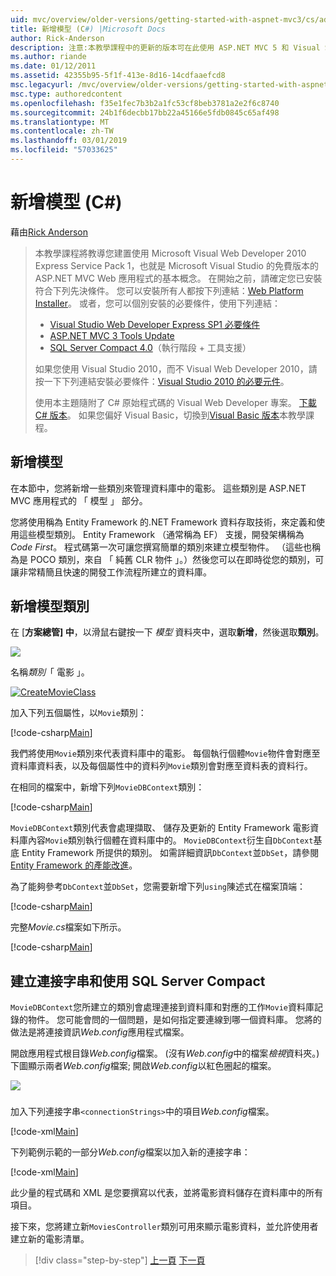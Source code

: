 ```yaml
---
uid: mvc/overview/older-versions/getting-started-with-aspnet-mvc3/cs/adding-a-model
title: 新增模型 (C#) |Microsoft Docs
author: Rick-Anderson
description: 注意:本教學課程中的更新的版本可在此使用 ASP.NET MVC 5 和 Visual Studio 2013。 這是更安全、 更容易遵循，並示範...
ms.author: riande
ms.date: 01/12/2011
ms.assetid: 42355b95-5f1f-413e-8d16-14cdfaaefcd8
msc.legacyurl: /mvc/overview/older-versions/getting-started-with-aspnet-mvc3/cs/adding-a-model
msc.type: authoredcontent
ms.openlocfilehash: f35e1fec7b3b2a1fc53cf8beb3781a2e2f6c8740
ms.sourcegitcommit: 24b1f6decbb17bb22a45166e5fdb0845c65af498
ms.translationtype: MT
ms.contentlocale: zh-TW
ms.lasthandoff: 03/01/2019
ms.locfileid: "57033625"
---
```

<a name="adding-a-model-c"></a>新增模型 (C#)
====================
藉由[Rick Anderson]((https://twitter.com/RickAndMSFT))

> 本教學課程將教導您建置使用 Microsoft Visual Web Developer 2010 Express Service Pack 1，也就是 Microsoft Visual Studio 的免費版本的 ASP.NET MVC Web 應用程式的基本概念。 在開始之前，請確定您已安裝符合下列先決條件。 您可以安裝所有人都按下列連結：[Web Platform Installer](https://www.microsoft.com/web/gallery/install.aspx?appid=VWD2010SP1Pack)。 或者，您可以個別安裝的必要條件，使用下列連結：
> 
> - [Visual Studio Web Developer Express SP1 必要條件](https://www.microsoft.com/web/gallery/install.aspx?appid=VWD2010SP1Pack)
> - [ASP.NET MVC 3 Tools Update](https://www.microsoft.com/web/gallery/install.aspx?appsxml=&amp;appid=MVC3)
> - [SQL Server Compact 4.0](https://www.microsoft.com/web/gallery/install.aspx?appid=SQLCE;SQLCEVSTools_4_0)（執行階段 + 工具支援）
> 
> 如果您使用 Visual Studio 2010，而不 Visual Web Developer 2010，請按一下下列連結安裝必要條件：[Visual Studio 2010 的必要元件](https://www.microsoft.com/web/gallery/install.aspx?appsxml=&amp;appid=VS2010SP1Pack)。
> 
> 使用本主題隨附了 C# 原始程式碼的 Visual Web Developer 專案。 [下載 C# 版本](https://code.msdn.microsoft.com/Introduction-to-MVC-3-10d1b098)。 如果您偏好 Visual Basic，切換到[Visual Basic 版本](../vb/adding-a-model.md)本教學課程。


## <a name="adding-a-model"></a>新增模型

在本節中，您將新增一些類別來管理資料庫中的電影。 這些類別是 ASP.NET MVC 應用程式的 「 模型 」 部分。

您將使用稱為 Entity Framework 的.NET Framework 資料存取技術，來定義和使用這些模型類別。 Entity Framework （通常稱為 EF） 支援，開發架構稱為*Code First*。 程式碼第一次可讓您撰寫簡單的類別來建立模型物件。 （這些也稱為是 POCO 類別，來自 「 純舊 CLR 物件 」。）然後您可以在即時從您的類別，可讓非常精簡且快速的開發工作流程所建立的資料庫。

## <a name="adding-model-classes"></a>新增模型類別

在 [**方案總管] 中**，以滑鼠右鍵按一下 *模型* 資料夾中，選取**新增**，然後選取**類別**。

![](adding-a-model/_static/image1.png)

名稱*類別*「 電影 」。

[![CreateMovieClass](adding-a-model/_static/image3.png)](adding-a-model/_static/image2.png)

加入下列五個屬性，以`Movie`類別：

[!code-csharp[Main](adding-a-model/samples/sample1.cs)]

我們將使用`Movie`類別來代表資料庫中的電影。 每個執行個體`Movie`物件會對應至資料庫資料表，以及每個屬性中的資料列`Movie`類別會對應至資料表的資料行。

在相同的檔案中，新增下列`MovieDBContext`類別：

[!code-csharp[Main](adding-a-model/samples/sample2.cs)]

`MovieDBContext`類別代表會處理擷取、 儲存及更新的 Entity Framework 電影資料庫內容`Movie`類別執行個體在資料庫中的。 `MovieDBContext`衍生自`DbContext`基底 Entity Framework 所提供的類別。 如需詳細資訊`DbContext`並`DbSet`，請參閱[Entity Framework 的產能改進](https://blogs.msdn.com/b/efdesign/archive/2010/06/21/productivity-improvements-for-the-entity-framework.aspx?wa=wsignin1.0)。

為了能夠參考`DbContext`並`DbSet`，您需要新增下列`using`陳述式在檔案頂端：

[!code-csharp[Main](adding-a-model/samples/sample3.cs)]

完整*Movie.cs*檔案如下所示。

[!code-csharp[Main](adding-a-model/samples/sample4.cs)]

## <a name="creating-a-connection-string-and-working-with-sql-server-compact"></a>建立連接字串和使用 SQL Server Compact

`MovieDBContext`您所建立的類別會處理連接到資料庫和對應的工作`Movie`資料庫記錄的物件。 您可能會問的一個問題，是如何指定要連線到哪一個資料庫。 您將的做法是將連接資訊*Web.config*應用程式檔案。

開啟應用程式根目錄*Web.config*檔案。 (沒有*Web.config*中的檔案*檢視*資料夾。)下圖顯示兩者*Web.config*檔案; 開啟*Web.config*以紅色圈起的檔案。

![](adding-a-model/_static/image4.png)

### 

加入下列連接字串`<connectionStrings>`中的項目*Web.config*檔案。

[!code-xml[Main](adding-a-model/samples/sample5.xml)]

下列範例示範的一部分*Web.config*檔案以加入新的連接字串：

[!code-xml[Main](adding-a-model/samples/sample6.xml)]

此少量的程式碼和 XML 是您要撰寫以代表，並將電影資料儲存在資料庫中的所有項目。

接下來，您將建立新`MoviesController`類別可用來顯示電影資料，並允許使用者建立新的電影清單。

> [!div class="step-by-step"]
> [上一頁](adding-a-view.md)
> [下一頁](accessing-your-models-data-from-a-controller.md)

